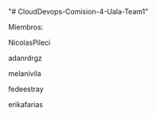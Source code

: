 "# CloudDevops-Comision-4-Uala-Team1" 

Miembros:

NicolasPileci


adanrdrgz


melanivila


fedeestray


erikafarias
